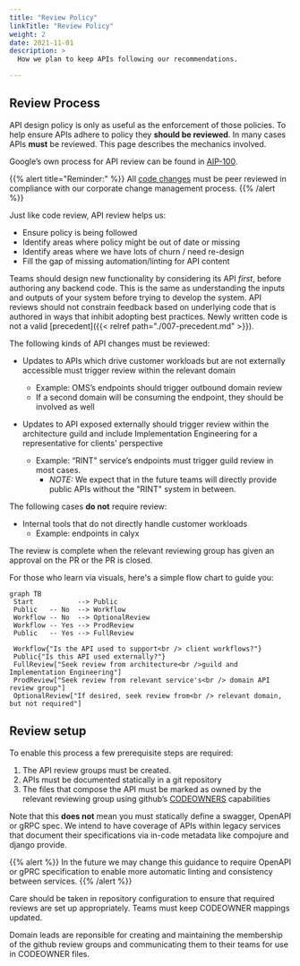 ```yaml
---
title: "Review Policy"
linkTitle: "Review Policy"
weight: 2
date: 2021-11-01
description: >
  How we plan to keep APIs following our recommendations.

---
```


## Review Process

API design policy is only as useful as the enforcement of those policies.
To help ensure APIs adhere to policy they **should be reviewed**.  In many cases
APIs **must** be reviewed.  This page describes the mechanics involved.

Google’s own process for API review can be found in
[AIP-100](https://google.aip.dev/100).

{{% alert title="Reminder:" %}}
All [code changes](https://takeofftech.atlassian.net/wiki/spaces/EN/pages/1451295103/Code%2BReview%2BProcess) must be peer reviewed in compliance with our corporate change management process.
{{% /alert %}}

Just like code review, API review helps us:

- Ensure policy is being followed
- Identify areas where policy might be out of date or missing
- Identify areas where we have lots of churn / need re-design
- Fill the gap of missing automation/linting for API content

Teams should design new functionality by considering its API _first_, before
authoring any backend code. This is the same as understanding the inputs and
outputs of your system before trying to develop the system. API reviews should
not constrain feedback based on underlying code that is authored in ways that
inhibit adopting best practices. Newly written code is not a valid
[precedent]({{< relref path="./007-precedent.md" >}}).

The following kinds of API changes must be reviewed:

- Updates to APIs which drive customer workloads but are not externally
  accessible must trigger review within the relevant domain
  - Example: OMS’s endpoints should trigger outbound domain review
  - If a second domain will be consuming the endpoint, they should be involved
    as well

- Updates to API exposed externally should trigger review within the
  architecture guild and include Implementation Engineering for a representative
  for clients' perspective
  - Example: “RINT” service’s endpoints must trigger guild review in most cases.
    - *NOTE:* We expect that in the future teams will directly provide public APIs
      without the "RINT" system in between.

The following cases **do not** require review:

- Internal tools that do not directly handle customer workloads
  - Example: endpoints in calyx

The review is complete when the relevant reviewing group has given an approval
on the PR or the PR is closed.


For those who learn via visuals, here's a simple flow chart to guide you:

```mermaid
graph TB
 Start           --> Public
 Public   -- No  --> Workflow
 Workflow -- No  --> OptionalReview
 Workflow -- Yes --> ProdReview
 Public   -- Yes --> FullReview

 Workflow{"Is the API used to support<br /> client workflows?"}
 Public{"Is this API used externally?"}
 FullReview["Seek review from architecture<br />guild and Implementation Engineering"]
 ProdReview["Seek review from relevant service's<br /> domain API review group"]
 OptionalReview["If desired, seek review from<br /> relevant domain, but not required"]
```

## Review setup

To enable this process a few prerequisite steps are required:

1. The API review groups must be created.
2. APIs must be documented statically in a git repository
3. The files that compose the API must be marked as owned by the relevant
   reviewing group using github’s
   [CODEOWNERS](https://docs.github.com/en/repositories/managing-your-repositorys-settings-and-features/customizing-your-repository/about-code-owners)
   capabilities

Note that this **does not** mean you must statically define a swagger, OpenAPI
or gRPC spec. We intend to have coverage of APIs within legacy services that
document their specifications via in-code metadata like compojure and django
provide.

{{% alert %}}
In the future we may change this guidance to require OpenAPI or gPRC
specification to enable more automatic linting and consistency between services.
{{% /alert %}}

Care should be taken in repository configuration to ensure that required reviews
are set up appropriately. Teams must keep CODEOWNER mappings updated.

Domain leads are reponsible for creating and maintaining the membership of the
github review groups and communicating them to their teams for use in CODEOWNER
files.


